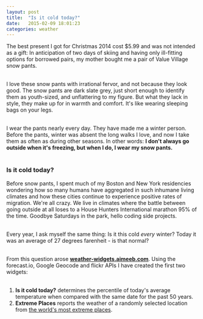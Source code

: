 ```yaml
---
layout: post
title:  "Is it cold today?"
date:   2015-02-09 18:01:23
categories: weather
---
```


The best present I got for Christmas 2014 cost $5.99 and was not intended as a gift: In anticipation of two days of skiing and having only ill-fitting options for borrowed pairs, my mother bought me a pair of Value Village snow pants.
<br />
<br />

I love these snow pants with irrational fervor, and not because they look good. The snow pants are dark slate grey, just short enough to identify them as youth-sized, and unflattering to my figure. But what they lack in style, they make up for in warmth and comfort. It's like wearing sleeping bags on your legs.
<br />
<br />

I wear the pants nearly every day. They have made me a winter person. Before the pants, winter was absent the long walks I love, and now I take them as often as during other seasons. In other words: **I don't always go outside when it's freezing, but when I do, I wear my snow pants.** 
<br />
<br />

### Is it cold today?

Before snow pants, I spent much of my Boston and New York residencies wondering how so many humans have aggregated in such inhumane living climates and how these cities continue to experience positive rates of migration. We're all crazy. We live in climates where the battle between going outside at all loses to a House Hunters International marathon 95% of the time. Goodbye Saturdays in the park, hello coding side projects.
<br />
<br />

Every year, I ask myself the same thing: Is it this cold *every* winter? Today it was an average of 27 degrees farenheit - is that normal?
<br />
<br />

From this question arose **[weather-widgets.aimeeb.com](http://weather-widgets.aimeeb.com)**. Using the forecast.io, Google Geocode and flickr APIs I have created the first two widgets:
<br />
<br />

1. **Is it cold today?** determines the percentile of today's average temperature when compared with the same date for the past 50 years.
2. **Extreme Places** reports the weather of a randomly selected location from [the world's most extreme places](http://www.weather.com/travel/news/most-extreme-places-20120809#/1).



